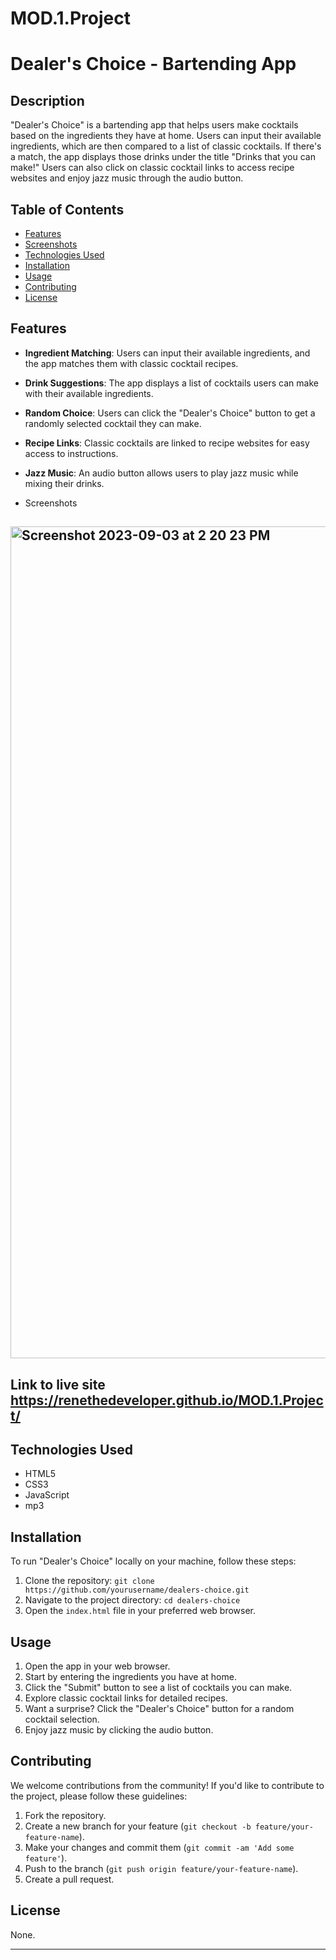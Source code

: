 # MOD.1.Project
# Dealer's Choice - Bartending App

## Description

"Dealer's Choice" is a bartending app that helps users make cocktails based on the ingredients they have at home. Users can input their available ingredients, which are then compared to a list of classic cocktails. If there's a match, the app displays those drinks under the title "Drinks that you can make!" Users can also click on classic cocktail links to access recipe websites and enjoy jazz music through the audio button.

## Table of Contents

- [Features](#features)
- [Screenshots](#screenshots)
- [Technologies Used](#technologies-used)
- [Installation](#installation)
- [Usage](#usage)
- [Contributing](#contributing)
- [License](#license)

## Features

- **Ingredient Matching**: Users can input their available ingredients, and the app matches them with classic cocktail recipes.

- **Drink Suggestions**: The app displays a list of cocktails users can make with their available ingredients.

- **Random Choice**: Users can click the "Dealer's Choice" button to get a randomly selected cocktail they can make.

- **Recipe Links**: Classic cocktails are linked to recipe websites for easy access to instructions.

- **Jazz Music**: An audio button allows users to play jazz music while mixing their drinks.

- Screenshots

## <img width="1331" alt="Screenshot 2023-09-03 at 2 20 23 PM" src="https://github.com/renethedeveloper/MOD.1.Project/assets/141177700/562cf94c-9ef6-4727-8de0-244a24595c39">

## Link to live site https://renethedeveloper.github.io/MOD.1.Project/


## Technologies Used

- HTML5
- CSS3
- JavaScript
- mp3

## Installation

To run "Dealer's Choice" locally on your machine, follow these steps:

1. Clone the repository: `git clone https://github.com/yourusername/dealers-choice.git`
2. Navigate to the project directory: `cd dealers-choice`
3. Open the `index.html` file in your preferred web browser.

## Usage

1. Open the app in your web browser.
2. Start by entering the ingredients you have at home.
3. Click the "Submit" button to see a list of cocktails you can make.
4. Explore classic cocktail links for detailed recipes.
5. Want a surprise? Click the "Dealer's Choice" button for a random cocktail selection.
6. Enjoy jazz music by clicking the audio button.

## Contributing

We welcome contributions from the community! If you'd like to contribute to the project, please follow these guidelines:

1. Fork the repository.
2. Create a new branch for your feature (`git checkout -b feature/your-feature-name`).
3. Make your changes and commit them (`git commit -am 'Add some feature'`).
4. Push to the branch (`git push origin feature/your-feature-name`).
5. Create a pull request.

## License
None.

---

